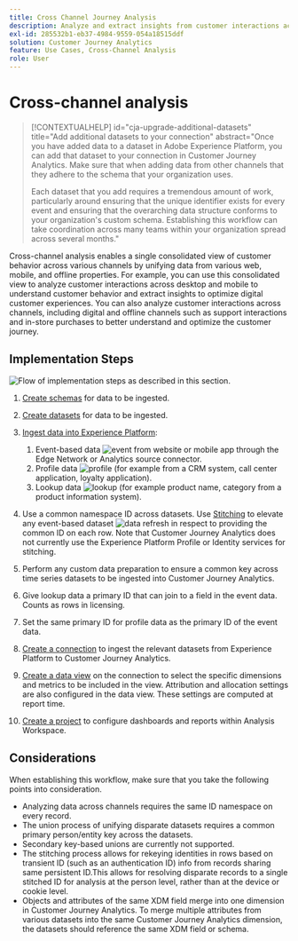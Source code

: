 ```yaml
---
title: Cross Channel Journey Analysis
description: Analyze and extract insights from customer interactions across the customer journey.
exl-id: 285532b1-eb37-4984-9559-054a18515ddf
solution: Customer Journey Analytics
feature: Use Cases, Cross-Channel Analysis
role: User
---
```

# Cross-channel analysis

<!-- markdownlint-disable MD034 -->

>[!CONTEXTUALHELP]
>id="cja-upgrade-additional-datasets"
>title="Add additional datasets to your connection"
>abstract="Once you have added data to a dataset in Adobe Experience Platform, you can add that dataset to your connection in Customer Journey Analytics. Make sure that when adding data from other channels that they adhere to the schema that your organization uses.
>
>Each dataset that you add requires a tremendous amount of work, particularly around ensuring that the unique identifier exists for every event and ensuring that the overarching data structure conforms to your organization's custom schema. Establishing this workflow can take coordination across many teams within your organization spread across several months."

<!-- markdownlint-enable MD034 -->

Cross-channel analysis enables a single consolidated view of customer behavior across various channels by unifying data from various web, mobile, and offline properties. For example, you can use this consolidated view to analyze customer interactions across desktop and mobile to understand customer behavior and extract insights to optimize digital customer experiences. You can also analyze customer interactions across channels, including digital and offline channels such as support interactions and in-store purchases to better understand and optimize the customer journey.

## Implementation Steps

![Flow of implementation steps as described in this section.](../assets/cca-architecture.png)

1. [Create schemas](https://experienceleague.adobe.com/docs/experience-platform/xdm/tutorials/create-schema-ui.html) for data to be ingested.
1. [Create datasets](https://experienceleague.adobe.com/docs/platform-learn/tutorials/data-ingestion/create-datasets-and-ingest-data.html) for data to be ingested.
1. [Ingest data into Experience Platform](https://experienceleague.adobe.com/docs/platform-learn/tutorials/data-ingestion/understanding-data-ingestion.html):
   1. Event-based data ![event](https://spectrum.adobe.com/static/icons/workflow_18/Smock_Events_18_N.svg) from website or mobile app through the Edge Network or Analytics source connector.
   2. Profile data ![profile](https://spectrum.adobe.com/static/icons/workflow_18/Smock_User_18_N.svg) (for example from a CRM system, call center application, loyalty application).
   3. Lookup data ![lookup](https://spectrum.adobe.com/static/icons/workflow_18/Smock_Search_18_N.svg) (for example product name, category from a product information system).

1. Use a common namespace ID across datasets. Use [Stitching](../../stitching/overview.md) to elevate any event-based dataset ![data refresh](https://spectrum.adobe.com/static/icons/workflow_18/Smock_DataRefresh_18_N.svg) in respect to providing the common ID on each row. Note that Customer Journey Analytics does not currently use the Experience Platform Profile or Identity services for stitching.
1. Perform any custom data preparation to ensure a common key across time series datasets to be ingested into Customer Journey Analytics.
1. Give lookup data a primary ID that can join to a field in the event data. Counts as rows in licensing.
1. Set the same primary ID for profile data as the primary ID of the event data.
1. [Create a connection](../../connections/overview.md) to ingest the relevant datasets from Experience Platform to Customer Journey Analytics.
1. [Create a data view](/help/data-views/create-dataview.md) on the connection to select the specific dimensions and metrics to be included in the view. Attribution and allocation settings are also configured in the data view. These settings are computed at report time.
1. [Create a project](/help/analysis-workspace/home.md) to configure dashboards and reports within Analysis Workspace.

## Considerations

When establishing this workflow, make sure that you take the following points into consideration.

* Analyzing data across channels requires the same ID namespace on every record.
* The union process of unifying disparate datasets requires a common primary person/entity key across the datasets.
* Secondary key-based unions are currently not supported.
* The stitching process allows for rekeying identities in rows based on transient ID (such as an authentication ID) info from records sharing same persistent ID.This allows for resolving disparate records to a single stitched ID for analysis at the person level, rather than at the device or cookie level.
* Objects and attributes of the same XDM field merge into one dimension in Customer Journey Analytics. To  merge multiple attributes from various datasets into the same Customer Journey Analytics dimension, the datasets should reference the same XDM field or schema.

